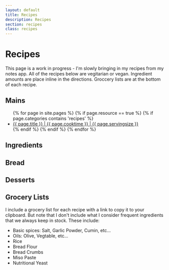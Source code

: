 ```yaml
---
layout: default
title: Recipes
description: Recipes
section: recipes
class: recipes
---
```


<div class="article" markdown="1">

# Recipes
This page is a work in progress - I'm slowly bringing in my recipes from my notes app. All of the recipes below are vegitarian or vegan. Ingredient amounts are place inline in the directions. Groccery lists are at the bottom of each recipe.

## Mains
<!-- Using https://stackoverflow.com/questions/17118551/generating-a-list-of-pages-not-posts-in-a-given-category#17913214 -->
<ul>
{% for page in site.pages %}
  {% if page.resource == true %}
    {% if page.categories contains 'recipes' %}
            <li><a href="{{ page.url }}">{{ page.title }} | {{ page.cooktime }} | {{ page.servingsize }}</a></li>
    {% endif %}
  {% endif %}
{% endfor %}
</ul>

## Ingredients
## Bread
## Desserts

## Grocery Lists
I include a grocery list for each recipe with a link to copy it to your clipboard. But note that I don't include what I consider frequent ingredients that we always keep in stock. These include:
* Basic spices: Salt, Garlic Powder, Cumin, etc...
* Oils: Olive, Vegtable, etc...
* Rice
* Bread Flour
* Bread Crumbs
* Miso Paste
* Nutritional Yeast

</div>
